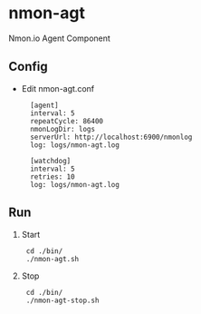 nmon-agt
=========

Nmon.io Agent Component

Config
------------

* Edit nmon-agt.conf

        [agent]
        interval: 5
        repeatCycle: 86400
        nmonLogDir: logs
        serverUrl: http://localhost:6900/nmonlog
        log: logs/nmon-agt.log

        [watchdog]
        interval: 5
        retries: 10
        log: logs/nmon-agt.log



Run
------------

1. Start

        cd ./bin/
        ./nmon-agt.sh

2. Stop

        cd ./bin/
        ./nmon-agt-stop.sh

